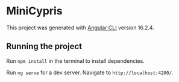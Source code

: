 # MiniCypris

This project was generated with [Angular CLI](https://github.com/angular/angular-cli) version 16.2.4.

## Running the project

Run `npm install` in the terminal to install dependencies.

Run `ng serve` for a dev server. Navigate to `http://localhost:4200/`.

